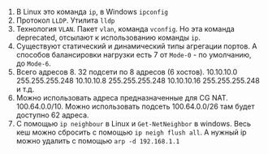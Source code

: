 1. В Linux это команда `ip`, в Windows `ipconfig`
2. Протокол `LLDP`. Утилита `lldp`
3. Технология `VLAN`. Пакет `vlan`, команда `vconfig`. Но эта команда deprecated, отсылают к использованию команды `ip`.
4. Существуют статический и динамический типы агрегации портов. А способов балансировки нагрузки есть 7 от  `Mode-0` - по умолчанию, до `Mode-6`. 
5. Всего адресов 8. 32 подсети по 8 адресов (6 хостов).
10.10.10.0 255.255.255.248
10.10.10.8 255.255.255.248
10.10.10.16 255.255.255.248
и т.д.
6. Можно использовать адреса предназначенные для CG NAT. 100.64.0.0/10. Можно использовать подсеть 100.64.0.0/26 там будет доступно 62 адреса.
7. С помощью `ip neighbour` в Linux и `Get-NetNeighbor` в windows. Весь кеш можно сбросить с помощью `ip neigh flush all`. А нужный ip можно удалить с помощью `arp -d 192.168.1.1`